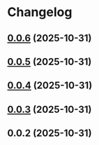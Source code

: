 # Changelog

## [0.0.6](https://github.com/fex-to/exact-compact/compare/v0.0.5...v0.0.6) (2025-10-31)

## [0.0.5](https://github.com/fex-to/exact-compact/compare/v0.0.4...v0.0.5) (2025-10-31)

## [0.0.4](https://github.com/fex-to/exact-compact/compare/v0.0.3...v0.0.4) (2025-10-31)

## [0.0.3](https://github.com/fex-to/exact-compact/compare/v0.0.2...v0.0.3) (2025-10-31)

## 0.0.2 (2025-10-31)
